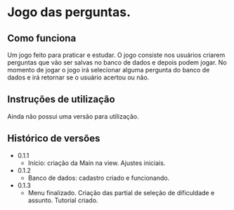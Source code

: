 # Jogo das perguntas.

## Como funciona

Um jogo feito para praticar e estudar. O jogo consiste nos usuários criarem perguntas que vão ser salvas no banco de dados e depois podem jogar. No momento de jogar o jogo irá selecionar alguma pergunta do banco de dados e irá retornar se o usuário acertou ou não.

## Instruções de utilização

Ainda não possui uma versão para utilização.

## Histórico de versões

* 0.1.1
    * Início: criação da Main na view. Ajustes iniciais. 
*  0.1.2
    * Banco de dados: cadastro criado e funcionando.
*  0.1.3
    * Menu finalizado. Criação das partial de seleção de dificuldade e assunto. Tutorial criado.
